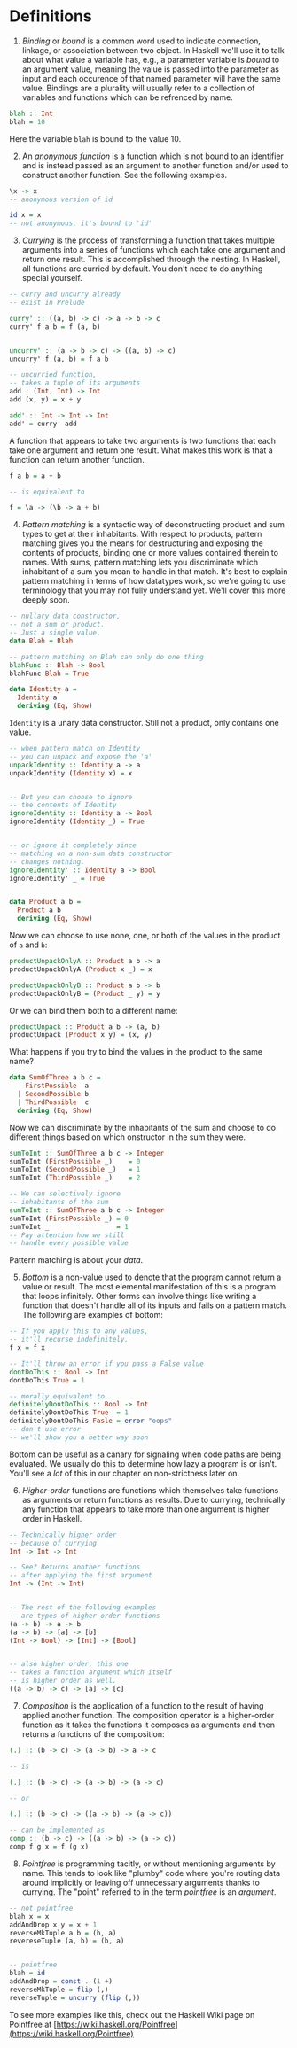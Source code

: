 # Definitions

1. _Binding_ or _bound_ is a common word used to indicate connection, linkage, or association between two object. In Haskell we'll use it to talk about what value a variable has, e.g., a parameter variable is _bound_ to an argument value, meaning the value is passed into the parameter as input and each occurence of that named parameter will have the same value. Bindings are a plurality will usually refer to a collection of variables and functions which can be refrenced by name.

```hs
blah :: Int
blah = 10
```

Here the variable `blah` is bound to the value 10.

2. An _anonymous function_ is a function which is not bound to an identifier and is instead passed as an argument to another function and/or used to construct another function. See the following examples.

```hs
\x -> x
-- anonymous version of id

id x = x
-- not anonymous, it's bound to 'id'
```

3. _Currying_ is the process of transforming a function that takes multiple arguments into a series of functions which each take one argument and return one result. This is accomplished through the nesting. In Haskell, all functions are curried by default. You don't need to do anything special yourself.

```hs
-- curry and uncurry already
-- exist in Prelude

curry' :: ((a, b) -> c) -> a -> b -> c
curry' f a b = f (a, b)


uncurry' :: (a -> b -> c) -> ((a, b) -> c)
uncurry' f (a, b) = f a b

-- uncurried function,
-- takes a tuple of its arguments
add : (Int, Int) -> Int
add (x, y) = x + y

add' :: Int -> Int -> Int
add' = curry' add
```

A function that appears to take two arguments is two functions that each take one argument and return one result. What makes this work is that a function can return another function.

```hs
f a b = a + b

-- is equivalent to

f = \a -> (\b -> a + b)
```

4. _Pattern matching_ is a syntactic way of deconstructing product and sum types to get at their inhabitants. With respect to products, pattern matching gives you the means for destructuring and exposing the contents of products, binding one or more values contained therein to names. With sums, pattern matching lets you discriminate which inhabitant of a sum you mean to handle in that match. It's best to explain pattern matching in terms of how datatypes work, so we're going to use terminology that you may not fully understand yet. We'll cover this more deeply soon.

```hs
-- nullary data constructor,
-- not a sum or product.
-- Just a single value.
data Blah = Blah

-- pattern matching on Blah can only do one thing
blahFunc :: Blah -> Bool
blahFunc Blah = True

data Identity a =
  Identity a
  deriving (Eq, Show)
```

`Identity` is a unary data constructor. Still not a product, only contains one value.

```hs
-- when pattern match on Identity
-- you can unpack and expose the 'a'
unpackIdentity :: Identity a -> a
unpackIdentity (Identity x) = x


-- But you can choose to ignore
-- the contents of Identity
ignoreIdentity :: Identity a -> Bool
ignoreIdentity (Identity _) = True


-- or ignore it completely since
-- matching on a non-sum data constructor
-- changes nothing.
ignoreIdentity' :: Identity a -> Bool
ignoreIdentity' _ = True


data Product a b =
  Product a b
  deriving (Eq, Show)
```

Now we can choose to use none, one, or both of the values in the product of `a` and `b`:

```hs
productUnpackOnlyA :: Product a b -> a
productUnpackOnlyA (Product x _) = x

productUnpackOnlyB :: Product a b -> b
productUnpackOnlyB = (Product _ y) = y
```

Or we can bind them both to a different name:

```hs
productUnpack :: Product a b -> (a, b)
productUnpack (Product x y) = (x, y)
```

What happens if you try to bind the values in the product to the same name?

```hs
data SumOfThree a b c =
    FirstPossible  a
  | SecondPossible b
  | ThirdPossible  c
  deriving (Eq, Show)
```

Now we can discriminate by the inhabitants of the sum and choose to do different things based on which onstructor in the sum they were.

```hs
sumToInt :: SumOfThree a b c -> Integer
sumToInt (FirstPossible _)    = 0
sumToInt (SecondPossible _)   = 1
sumToInt (ThirdPossible _)    = 2

-- We can selectively ignore
-- inhabitants of the sum
sumToInt :: SumOfThree a b c -> Integer
sumToInt (FirstPossible _) = 0
sumToInt _                 = 1
-- Pay attention how we still
-- handle every possible value
```

Pattern matching is about your _data_.

5. _Bottom_ is a non-value used to denote that the program cannot return a value or result. The most elemental manifestation of this is a program that loops infinitely. Other forms can involve things like writing a function that doesn't handle all of its inputs and fails on a pattern match. The following are examples of bottom:

```hs
-- If you apply this to any values,
-- it'll recurse indefinitely.
f x = f x

-- It'll throw an error if you pass a False value
dontDoThis :: Bool -> Int
dontDoThis True = 1

-- morally equivalent to
definitelyDontDoThis :: Bool -> Int
definitelyDontDoThis True  = 1
definitelyDontDoThis Fasle = error "oops"
-- don't use error
-- we'll show you a better way soon
```

Bottom can be useful as a canary for signaling when code paths are being evaluated. We usually do this to determine how lazy a program is or isn't. You'll see a _lot_ of this in our chapter on non-strictness later on.

6. _Higher-order_ functions are functions which themselves take functions as arguments or return functions as results. Due to currying, technically any function that appears to take more than one argument is higher order in Haskell.

```hs
-- Technically higher order
-- because of currying
Int -> Int -> Int

-- See? Returns another functions
-- after applying the first argument
Int -> (Int -> Int)


-- The rest of the following examples
-- are types of higher order functions
(a -> b) -> a -> b
(a -> b) -> [a] -> [b]
(Int -> Bool) -> [Int] -> [Bool]


-- also higher order, this one
-- takes a function argument which itself
-- is higher order as well.
((a -> b) -> c) -> [a] -> [c]
```

7. _Composition_ is the application of a function to the result of having applied another function. The composition operator is a higher-order function as it takes the functions it composes as arguments and then returns a functions of the composition:

```hs
(.) :: (b -> c) -> (a -> b) -> a -> c

-- is

(.) :: (b -> c) -> (a -> b) -> (a -> c)

-- or

(.) :: (b -> c) -> ((a -> b) -> (a -> c))

-- can be implemented as
comp :: (b -> c) -> ((a -> b) -> (a -> c))
comp f g x = f (g x)
```

8. _Pointfree_ is programming tacitly, or without mentioning arguments by name. This tends to look like "plumby" code where you're routing data around implicitly or leaving off unnecessary arguments thanks to currying. The "point" referred to in the term _pointfree_ is an _argument_.

```hs
-- not pointfree
blah x = x
addAndDrop x y = x + 1
reverseMkTuple a b = (b, a)
revereseTuple (a, b) = (b, a)


-- pointfree
blah = id
addAndDrop = const . (1 +)
reverseMkTuple = flip (,)
reverseTuple = uncurry (flip (,))
```

To see more examples like this, check out the Haskell Wiki page on Pointfree at [https://wiki.haskell.org/Pointfree](https://wiki.haskell.org/Pointfree)
